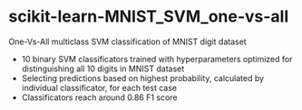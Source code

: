 # scikit-learn-MNIST_SVM_one-vs-all
One-Vs-All multiclass SVM classification of MNIST digit dataset

- 10 binary SVM classificators trained with hyperparameters optimized for distinguishing all 10 digits in MNIST dataset
- Selecting predictions based on highest probability, calculated by individual classificator, for each test case
- Classificators reach around 0.86 F1 score

